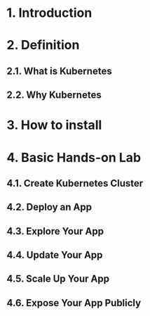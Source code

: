 
# 1.	Introduction


# 2.	Definition
## 2.1.	What is Kubernetes

## 2.2.	Why Kubernetes



# 3.	How to install 


# 4.	Basic Hands-on Lab



## 4.1.	Create Kubernetes Cluster


## 4.2.	Deploy an App


## 4.3.	Explore Your App


## 4.4.	Update Your App


## 4.5.	Scale Up Your App


## 4.6.	Expose Your App Publicly





